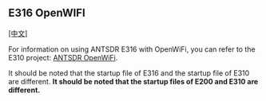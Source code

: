 ## E316 OpenWIFI
[[中文]](../../../cn/device_and_usage_manual/ANTSDR_E_Series_Module/ANTSDR_E316_Reference_Manual/AntsdrE316_openwifi_cn.html)

For information on using ANTSDR E316 with OpenWiFi, you can refer to the E310 project: [ANTSDR OpenWiFi](../ANTSDR_E310_Reference_Manual/AntsdrE310_openwifi.md).

It should be noted that the startup file of E316 and the startup file of E310 are different. **It should be noted that the startup files of E200 and E310 are different.**
